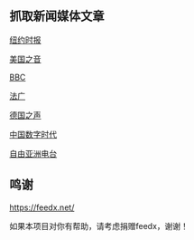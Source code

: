 抓取新闻媒体文章
------

[纽约时报](lists/纽约时报.md)

[美国之音](lists/美国之音.md)

[BBC](lists/BBC.md)

[法广](lists/法广.md)

[德国之声](lists/德国之声.md)

[中国数字时代](lists/中国数字时代.md)

[自由亚洲电台](lists/自由亚洲电台.md)

鸣谢
------

https://feedx.net/

如果本项目对你有帮助，请考虑捐赠feedx，谢谢！
